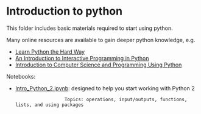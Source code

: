 # Introduction to python

This folder includes basic materials required to start using python.

Many online resources are available to gain deeper python knowledge, e.g.
- [Learn Python the Hard Way](http://learnpythonthehardway.org/book/)
- [An Introduction to Interactive Programming in Python](https://www.coursera.org/learn/interactive-python-1)
- [Introduction to Computer Science and Programming Using Python](https://www.edx.org/course/introduction-computer-science-mitx-6-00-1x8)

Notebooks:
- [Intro_Python_2.ipynb](https://github.com/amirhamini/PythonMechEng/blob/master/introduction/Intro_Python_2.ipynb): designed to help you start working with Python 2

                        Topics: operations, input/outputs, functions, lists, and using packages
